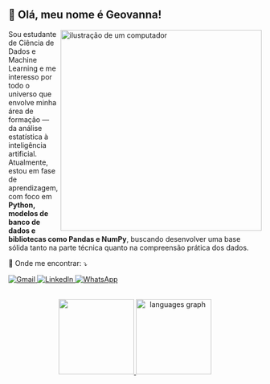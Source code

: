 ## 💜 Olá, meu nome é Geovanna!

<img src="https://raw.githubusercontent.com/MicaelliMedeiros/micaellimedeiros/master/image/computer-illustration.png" alt="ilustração de um computador" min-width="400px" max-width="400px" width="400px" align="right">

<p align="left"> 
Sou estudante de Ciência de Dados e Machine Learning e me interesso por todo o universo que envolve minha área de formação — da análise estatística à inteligência artificial.
Atualmente, estou em fase de aprendizagem, com foco em <strong>Python, modelos de banco de dados e bibliotecas como Pandas e NumPy</strong>, buscando desenvolver uma base sólida tanto na parte técnica quanto na compreensão prática dos dados.<br>
</p>

<p align="left">
  💌 Onde me encontrar: ⤵️
  
  <br/>
</p>

<p align="left">
  <!-- Gmail -->
  <a href="mailto:geovannadsb06@gmail.com?subject=Contato%20pelo%20site&body=Olá%20Geovanna,%20gostaria%20de%20falar%20com%20você." title="Gmail" target="_blank">
    <img src="https://img.shields.io/badge/-Gmail-FF0000?style=flat-square&labelColor=FF0000&logo=gmail&logoColor=white" alt="Gmail"/>
  </a>

  <!-- LinkedIn -->
  <a href="https://www.linkedin.com/in/geovanna-dos-santos-benedito" title="LinkedIn" target="_blank">
    <img src="https://img.shields.io/badge/-Linkedin-0e76a8?style=flat-square&logo=Linkedin&logoColor=white" alt="LinkedIn"/>
  </a>

  <!-- WhatsApp -->
  <a href="https://api.whatsapp.com/send?phone=5561994003462&text=Olá%20Geovanna,%20gostaria%20de%20falar%20com%20você." title="WhatsApp" target="_blank">
    <img src="https://img.shields.io/badge/-WhatsApp-25d366?style=flat-square&labelColor=25d366&logo=whatsapp&logoColor=white" alt="WhatsApp"/>
  </a>
</p>


</p>

<br/>

<div align="center">
<a href="https://github.com/geovannadsb">
  <img height="150em" src="https://github-readme-stats.vercel.app/api?username=geovannadsb&show_icons=true&theme=tokyonight&include_all_commits=true&count_private=true&locale=pt-br"/>
  <img src="https://github-readme-stats.vercel.app/api/top-langs?username=geovannadsb&locale=pt-br&hide_title=false&layout=compact&card_width=320&langs_count=10&theme=tokyonight&hide_border=false&order=2" height="150" alt="languages graph"  />
</a>
</div>


